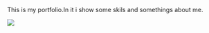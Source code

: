 This is my portfolio.In it i show some skils and somethings about me.

![](https://imgur.com/073c7e3d-081c-483a-b8df-6f4d3b52e94f)
